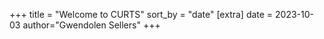 +++
title = "Welcome to CURTS"
sort_by = "date" 
[extra]
date = 2023-10-03
author="Gwendolen Sellers"
+++
 

